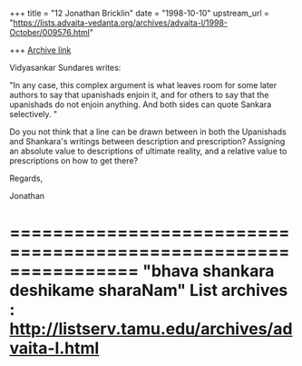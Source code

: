 +++
title = "12 Jonathan Bricklin"
date = "1998-10-10"
upstream_url = "https://lists.advaita-vedanta.org/archives/advaita-l/1998-October/009576.html"

+++
[Archive link](https://lists.advaita-vedanta.org/archives/advaita-l/1998-October/009576.html)

Vidyasankar Sundares writes:

"In any case, this complex argument is what leaves room for some later
authors to say that upanishads enjoin it, and for others to say that the
upanishads do not enjoin anything. And both sides can quote Sankara
selectively. "

Do you not think that a line can be drawn between in both the Upanishads and
Shankara's writings between description and prescription?  Assigning an
absolute value to descriptions of ultimate reality, and a relative value to
prescriptions on how to get there?

Regards,

Jonathan

================================================================
"bhava shankara deshikame sharaNam"
List archives : http://listserv.tamu.edu/archives/advaita-l.html
================================================================

